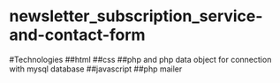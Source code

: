 # newsletter_subscription_service-and-contact-form

#Technologies
##html
##css
##php and php data object for connection with mysql database
##javascript
##php mailer
